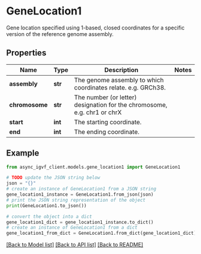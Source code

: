 # GeneLocation1

Gene location specified using 1-based, closed coordinates for a specific version of the reference genome assembly.

## Properties

Name | Type | Description | Notes
------------ | ------------- | ------------- | -------------
**assembly** | **str** | The genome assembly to which coordinates relate. e.g. GRCh38. | 
**chromosome** | **str** | The number (or letter) designation for the chromosome, e.g. chr1 or chrX | 
**start** | **int** | The starting coordinate. | 
**end** | **int** | The ending coordinate. | 

## Example

```python
from async_igvf_client.models.gene_location1 import GeneLocation1

# TODO update the JSON string below
json = "{}"
# create an instance of GeneLocation1 from a JSON string
gene_location1_instance = GeneLocation1.from_json(json)
# print the JSON string representation of the object
print(GeneLocation1.to_json())

# convert the object into a dict
gene_location1_dict = gene_location1_instance.to_dict()
# create an instance of GeneLocation1 from a dict
gene_location1_from_dict = GeneLocation1.from_dict(gene_location1_dict)
```
[[Back to Model list]](../README.md#documentation-for-models) [[Back to API list]](../README.md#documentation-for-api-endpoints) [[Back to README]](../README.md)


